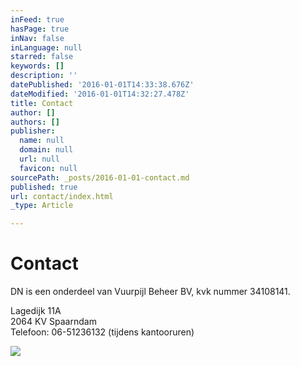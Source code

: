 ```yaml
---
inFeed: true
hasPage: true
inNav: false
inLanguage: null
starred: false
keywords: []
description: ''
datePublished: '2016-01-01T14:33:38.676Z'
dateModified: '2016-01-01T14:32:27.478Z'
title: Contact
author: []
authors: []
publisher:
  name: null
  domain: null
  url: null
  favicon: null
sourcePath: _posts/2016-01-01-contact.md
published: true
url: contact/index.html
_type: Article

---
```

# Contact

DN is een onderdeel van Vuurpijl Beheer BV, kvk nummer 34108141\.

Lagedijk 11A  
2064 KV Spaarndam  
Telefoon: 06-51236132 (tijdens kantooruren)

![](https://the-grid-user-content.s3-us-west-2.amazonaws.com/e9586ea9-24f7-4929-a500-4c7fa643e256.jpg)